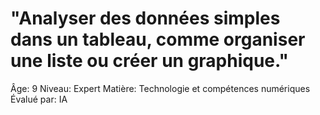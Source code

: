 # "Analyser des données simples dans un tableau, comme organiser une liste ou créer un graphique."

Âge: 9
Niveau: Expert
Matière: Technologie et compétences numériques
Évalué par: IA
